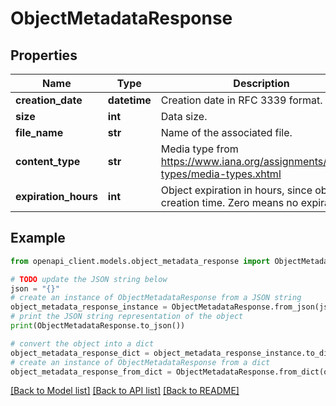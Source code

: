 # ObjectMetadataResponse


## Properties

Name | Type | Description | Notes
------------ | ------------- | ------------- | -------------
**creation_date** | **datetime** | Creation date in RFC 3339 format. | 
**size** | **int** | Data size. | 
**file_name** | **str** | Name of the associated file. | 
**content_type** | **str** | Media type from https://www.iana.org/assignments/media-types/media-types.xhtml | [default to 'application/octet-stream']
**expiration_hours** | **int** | Object expiration in hours, since object creation time. Zero means no expiration. | [default to 0]

## Example

```python
from openapi_client.models.object_metadata_response import ObjectMetadataResponse

# TODO update the JSON string below
json = "{}"
# create an instance of ObjectMetadataResponse from a JSON string
object_metadata_response_instance = ObjectMetadataResponse.from_json(json)
# print the JSON string representation of the object
print(ObjectMetadataResponse.to_json())

# convert the object into a dict
object_metadata_response_dict = object_metadata_response_instance.to_dict()
# create an instance of ObjectMetadataResponse from a dict
object_metadata_response_from_dict = ObjectMetadataResponse.from_dict(object_metadata_response_dict)
```
[[Back to Model list]](../README.md#documentation-for-models) [[Back to API list]](../README.md#documentation-for-api-endpoints) [[Back to README]](../README.md)


